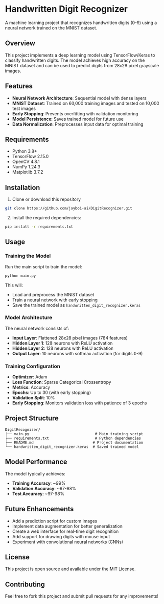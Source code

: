 # Handwritten Digit Recognizer

A machine learning project that recognizes handwritten digits (0-9) using a neural network trained on the MNIST dataset.

## Overview

This project implements a deep learning model using TensorFlow/Keras to classify handwritten digits. The model achieves high accuracy on the MNIST dataset and can be used to predict digits from 28x28 pixel grayscale images.

## Features

- **Neural Network Architecture**: Sequential model with dense layers
- **MNIST Dataset**: Trained on 60,000 training images and tested on 10,000 test images
- **Early Stopping**: Prevents overfitting with validation monitoring
- **Model Persistence**: Saves trained model for future use
- **Data Normalization**: Preprocesses input data for optimal training

## Requirements

- Python 3.8+
- TensorFlow 2.15.0
- OpenCV 4.8.1
- NumPy 1.24.3
- Matplotlib 3.7.2

## Installation

1. Clone or download this repository

```bash
git clone https://github.com/joyboi-ai/DigitRecognizer.git
```
2. Install the required dependencies:

```bash
pip install -r requirements.txt
```

## Usage

### Training the Model

Run the main script to train the model:

```bash
python main.py
```

This will:
- Load and preprocess the MNIST dataset
- Train a neural network with early stopping
- Save the trained model as `handwritten_digit_recognizer.keras`

### Model Architecture

The neural network consists of:
- **Input Layer**: Flattened 28x28 pixel images (784 features)
- **Hidden Layer 1**: 128 neurons with ReLU activation
- **Hidden Layer 2**: 128 neurons with ReLU activation
- **Output Layer**: 10 neurons with softmax activation (for digits 0-9)

### Training Configuration

- **Optimizer**: Adam
- **Loss Function**: Sparse Categorical Crossentropy
- **Metrics**: Accuracy
- **Epochs**: Up to 30 (with early stopping)
- **Validation Split**: 10%
- **Early Stopping**: Monitors validation loss with patience of 3 epochs

## Project Structure

```
DigitRecognizer/
├── main.py                              # Main training script
├── requirements.txt                     # Python dependencies
├── README.md                           # Project documentation
└── handwritten_digit_recognizer.keras  # Saved trained model
```

## Model Performance

The model typically achieves:
- **Training Accuracy**: ~99%
- **Validation Accuracy**: ~97-98%
- **Test Accuracy**: ~97-98%

## Future Enhancements

- Add a prediction script for custom images
- Implement data augmentation for better generalization
- Create a web interface for real-time digit recognition
- Add support for drawing digits with mouse input
- Experiment with convolutional neural networks (CNNs)

## License

This project is open source and available under the MIT License.

## Contributing

Feel free to fork this project and submit pull requests for any improvements!
